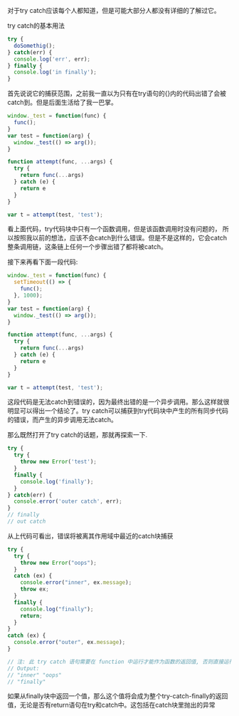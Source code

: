 对于try catch应该每个人都知道，但是可能大部分人都没有详细的了解过它。

try catch的基本用法
```javascript
try {
  doSomethig();
} catch(err) {
  console.log('err', err);
} finally {
  console.log('in finally');
}
```

首先说说它的捕获范围，之前我一直以为只有在try语句的{}内的代码出错了会被catch到。但是后面生活给了我一巴掌。
```javascript
window._test = function(func) {
  func();
}
var test = function(arg) {
  window._test(() => arg());
}

function attempt(func, ...args) {
  try {
    return func(...args)
  } catch (e) {
    return e
  }
}

var t = attempt(test, 'test');
```

看上面代码，try代码块中只有一个函数调用，但是该函数调用时没有问题的， 所以按照我以前的想法，应该不会catch到什么错误。但是不是这样的，它会catch整条调用链，这条链上任何一个步骤出错了都将被catch。

接下来再看下面一段代码:
```javascript
window._test = function(func) {
  setTimeout(() => {
    func();
  }, 1000);
}
var test = function(arg) {
  window._test(() => arg());
}

function attempt(func, ...args) {
  try {
    return func(...args)
  } catch (e) {
    return e
  }
}

var t = attempt(test, 'test');
```

这段代码是无法catch到错误的，因为最终出错的是一个异步调用。那么这样就很明显可以得出一个结论了。try catch可以捕获到try代码块中产生的所有同步代码的错误，而产生的异步调用无法catch。

那么既然打开了try catch的话题，那就再探索一下.

```javascript
try {
  try {
    throw new Error('test');
  }
  finally {
    console.log('finally');
  }
} catch(err) {
  console.error('outer catch', err);
}
// finally
// out catch
```
从上代码可看出，错误将被离其作用域中最近的catch块捕获

```javascript
try {
  try {
    throw new Error("oops");
  }
  catch (ex) {
    console.error("inner", ex.message);
    throw ex;
  }
  finally {
    console.log("finally");
    return;
  }
}
catch (ex) {
  console.error("outer", ex.message);
}

// 注: 此 try catch 语句需要在 function 中运行才能作为函数的返回值, 否则直接运行会报语法错误
// Output:
// "inner" "oops"
// "finally"
```
如果从finally块中返回一个值，那么这个值将会成为整个try-catch-finally的返回值，无论是否有return语句在try和catch中。这包括在catch块里抛出的异常